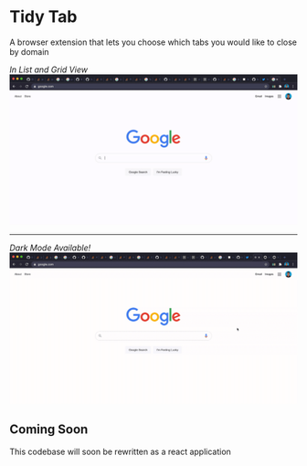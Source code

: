 # Tidy Tab
A browser extension that lets you choose which tabs you would like to close by domain

*In List and Grid View*
![](product_gifs/TidyTab.gif)

<hr/>

*Dark Mode Available!*
![](product_gifs/TidyTabDarkMode.gif)

## Coming Soon
This codebase will soon be rewritten as a react application
